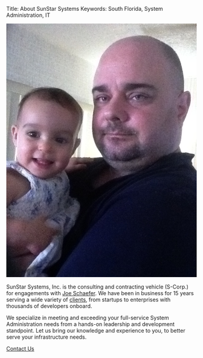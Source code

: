 Title: About SunStar Systems
Keywords: South Florida, System Administration, IT

![Fiona and I](images/fiona-and-i.jpg)

SunStar Systems, Inc. is the consulting and contracting vehicle (S-Corp.) for
engagements with [Joe Schaefer](https://www.linkedin.com/pub/joe-schaefer/0/702/51b).
We have been in business for 15 years serving a wide variety of [clients](/clients),
from startups to enterprises with thousands of developers onboard.

We specialize in meeting and exceeding your full-service System Administration needs
from a hands-on leadership and development standpoint.  Let us bring our knowledge
and experience to you, to better serve your infrastructure needs.

[Contact Us](/contact)
